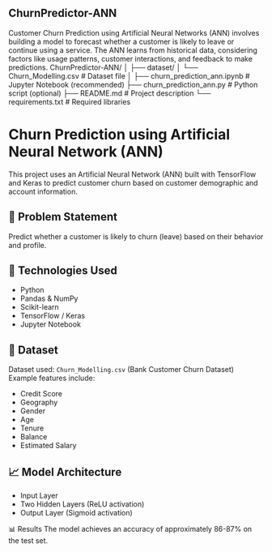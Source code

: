 ## ChurnPredictor-ANN
Customer Churn Prediction using Artificial Neural Networks (ANN) involves building a model to forecast whether a customer is likely to leave or continue using a service. The ANN learns from historical data, considering factors like usage patterns, customer interactions, and feedback to make predictions.
ChurnPredictor-ANN/
│
├── dataset/
│   └── Churn_Modelling.csv        # Dataset file
│
├── churn_prediction_ann.ipynb     # Jupyter Notebook (recommended)
├── churn_prediction_ann.py        # Python script (optional)
├── README.md                      # Project description
└── requirements.txt               # Required libraries
# Churn Prediction using Artificial Neural Network (ANN)

This project uses an Artificial Neural Network (ANN) built with TensorFlow and Keras to predict customer churn based on customer demographic and account information.

## 📌 Problem Statement
Predict whether a customer is likely to churn (leave) based on their behavior and profile.

## 🚀 Technologies Used
- Python
- Pandas & NumPy
- Scikit-learn
- TensorFlow / Keras
- Jupyter Notebook

## 📂 Dataset
Dataset used: `Churn_Modelling.csv` (Bank Customer Churn Dataset)  
Example features include:
- Credit Score
- Geography
- Gender
- Age
- Tenure
- Balance
- Estimated Salary

## 📈 Model Architecture
- Input Layer
- Two Hidden Layers (ReLU activation)
- Output Layer (Sigmoid activation)

📊 Results
The model achieves an accuracy of approximately 86-87% on the test set.
